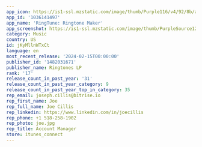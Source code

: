 ```yaml
---
app_icon: https://is1-ssl.mzstatic.com/image/thumb/Purple116/v4/92/8b/a1/928ba139-3415-ba8c-b820-9094dd26abef/AppIcon_Default-0-1x_U007ephone-0-0-sRGB-85-220-0.png/1024x1024bb.png
app_id: '1036141497'
app_name: 'RingTune: Ringtone Maker'
app_screenshot: https://is1-ssl.mzstatic.com/image/thumb/PurpleSource126/v4/04/0a/cf/040acfac-b470-1156-17b1-b9d005b8004b/3ecb253c-3fe0-49fe-8c10-110d72bdef04_X_1.png/1242x2688bb.png
category: Music
country: US
id: jKyMllnWTxCt
language: en
most_recent_release: '2024-02-15T00:00:00'
publisher_id: '1482031671'
publisher_name: Ringtones LP
rank: '17'
release_count_in_past_year: '31'
release_count_in_past_year_category: 9
release_count_in_past_year_top_in_category: 35
rep_email: joseph.cillis@bitrise.io
rep_first_name: Joe
rep_full_name: Joe Cillis
rep_linkedin: https://www.linkedin.com/in/joecillis
rep_phone: +1 518-258-1902
rep_photo: joe.jpg
rep_title: Account Manager
store: itunes_connect
---
```

